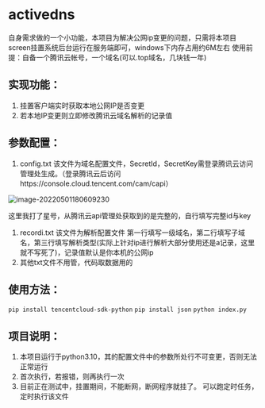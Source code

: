 # activedns

自身需求做的一个小功能，本项目为解决公网ip变更的问题，只需将本项目screen挂置系统后台运行在服务端即可，windows下内存占用约6M左右
使用前提：自备一个腾讯云帐号，一个域名(可以.top域名，几块钱一年)

## 实现功能：

1. 挂置客户端实时获取本地公网IP是否变更
2. 若本地IP变更则立即修改腾讯云域名解析的记录值

## 参数配置：
1. config.txt 该文件为域名配置文件，SecretId，SecretKey需登录腾讯云访问管理处生成。（登录腾讯云后访问https://console.cloud.tencent.com/cam/capi）

![image-20220501180609230](https://mue.cx/images/image-20220501181609345.png)

这里我打了星号，从腾讯云api管理处获取到的是完整的，自行填写完整id与key

1. recordi.txt 该文件为解析配置文件
    第一行填写一级域名，第二行填写子域名，第三行填写解析类型(实际上针对ip进行解析大部分使用还是a记录，这里就不写死了)，记录值默认是你本机的公网ip
2. 其他txt文件不用管，代码取数据用的

## 使用方法：

`pip install tencentcloud-sdk-python`
`pip install json`
`python index.py`

## 项目说明：

1. 本项目运行于python3.10，其的配置文件中的参数所处行不可变更，否则无法正常运行
1. 首次执行，若报错，则再执行一次
1. 目前正在测试中，挂置期间，不能断网，断网程序就挂了。 可以跑定时任务，定时执行该文件
